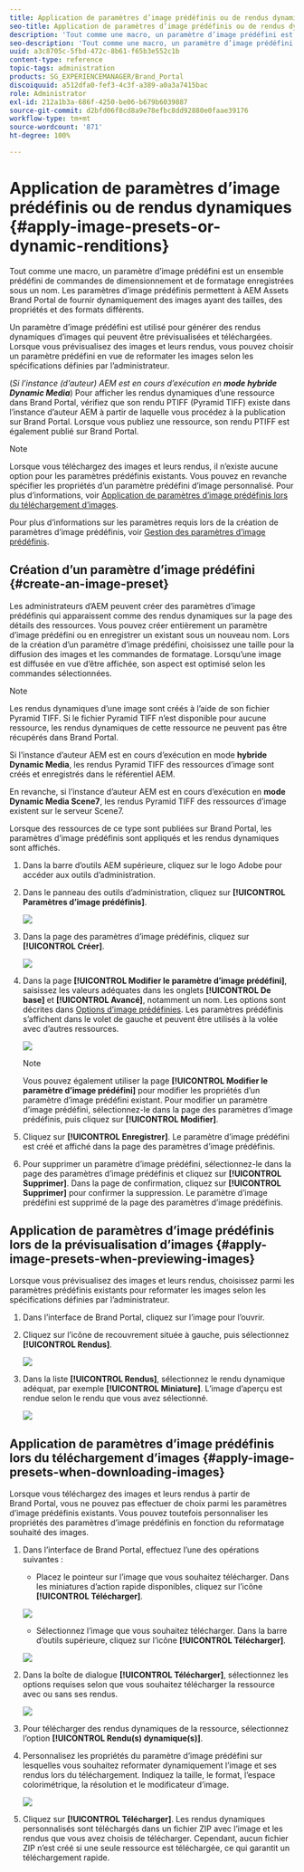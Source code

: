 ```yaml
---
title: Application de paramètres d’image prédéfinis ou de rendus dynamiques
seo-title: Application de paramètres d’image prédéfinis ou de rendus dynamiques
description: 'Tout comme une macro, un paramètre d’image prédéfini est un ensemble prédéfini de commandes de dimensionnement et de formatage enregistrées sous un nom. Les paramètres d’image prédéfinis permettent à AEM Assets Brand Portal de fournir dynamiquement des images ayant des tailles, des propriétés et des formats différents. '
seo-description: 'Tout comme une macro, un paramètre d’image prédéfini est un ensemble prédéfini de commandes de dimensionnement et de formatage enregistrées sous un nom. Les paramètres d’image prédéfinis permettent à AEM Assets Brand Portal de fournir dynamiquement des images ayant des tailles, des propriétés et des formats différents. '
uuid: a3c8705c-5fbd-472c-8b61-f65b3e552c1b
content-type: reference
topic-tags: administration
products: SG_EXPERIENCEMANAGER/Brand_Portal
discoiquuid: a512dfa0-fef3-4c3f-a389-a0a3a7415bac
role: Administrator
exl-id: 212a1b3a-686f-4250-be06-b679b6039887
source-git-commit: d2bfd06f8cd8a9e78efbc8dd92880e0faae39176
workflow-type: tm+mt
source-wordcount: '871'
ht-degree: 100%

---
```


# Application de paramètres d’image prédéfinis ou de rendus dynamiques {#apply-image-presets-or-dynamic-renditions}

Tout comme une macro, un paramètre d’image prédéfini est un ensemble prédéfini de commandes de dimensionnement et de formatage enregistrées sous un nom. Les paramètres d’image prédéfinis permettent à AEM Assets Brand Portal de fournir dynamiquement des images ayant des tailles, des propriétés et des formats différents.

Un paramètre d’image prédéfini est utilisé pour générer des rendus dynamiques d’images qui peuvent être prévisualisées et téléchargées. Lorsque vous prévisualisez des images et leurs rendus, vous pouvez choisir un paramètre prédéfini en vue de reformater les images selon les spécifications définies par l’administrateur.

(*Si l’instance (d’auteur) AEM est en cours d’exécution en **mode hybride Dynamic Media***) Pour afficher les rendus dynamiques d’une ressource dans Brand Portal, vérifiez que son rendu PTIFF (Pyramid TIFF) existe dans l’instance d’auteur AEM à partir de laquelle vous procédez à la publication sur Brand Portal. Lorsque vous publiez une ressource, son rendu PTIFF est également publié sur Brand Portal.

>[!NOTE]
>
>Lorsque vous téléchargez des images et leurs rendus, il n’existe aucune option pour les paramètres prédéfinis existants. Vous pouvez en revanche spécifier les propriétés d’un paramètre prédéfini d’image personnalisé. Pour plus d’informations, voir [Application de paramètres d’image prédéfinis lors du téléchargement d’images](../using/brand-portal-image-presets.md#main-pars-text-1403412644).


Pour plus d’informations sur les paramètres requis lors de la création de paramètres d’image prédéfinis, voir [Gestion des paramètres d’image prédéfinis](https://docs.adobe.com/docs/en/AEM/6-0/administer/integration/dynamic-media/image-presets.html).

## Création d’un paramètre d’image prédéfini {#create-an-image-preset}

Les administrateurs d’AEM peuvent créer des paramètres d’image prédéfinis qui apparaissent comme des rendus dynamiques sur la page des détails des ressources. Vous pouvez créer entièrement un paramètre d’image prédéfini ou en enregistrer un existant sous un nouveau nom. Lors de la création d’un paramètre d’image prédéfini, choisissez une taille pour la diffusion des images et les commandes de formatage. Lorsqu’une image est diffusée en vue d’être affichée, son aspect est optimisé selon les commandes sélectionnées.

>[!NOTE]
>
>Les rendus dynamiques d’une image sont créés à l’aide de son fichier Pyramid TIFF. Si le fichier Pyramid TIFF n’est disponible pour aucune ressource, les rendus dynamiques de cette ressource ne peuvent pas être récupérés dans Brand Portal.
>
>Si l’instance d’auteur AEM est en cours d’exécution en mode **hybride Dynamic Media**, les rendus Pyramid TIFF des ressources d’image sont créés et enregistrés dans le référentiel AEM.
>
>En revanche, si l’instance d’auteur AEM est en cours d’exécution en **mode Dynamic Media Scene7**, les rendus Pyramid TIFF des ressources d’image existent sur le serveur Scene7.
>
>Lorsque des ressources de ce type sont publiées sur Brand Portal, les paramètres d’image prédéfinis sont appliqués et les rendus dynamiques sont affichés.


1. Dans la barre d’outils AEM supérieure, cliquez sur le logo Adobe pour accéder aux outils d’administration.

1. Dans le panneau des outils d’administration, cliquez sur **[!UICONTROL Paramètres d’image prédéfinis]**.

   ![](assets/admin-tools-panel-4.png)

1. Dans la page des paramètres d’image prédéfinis, cliquez sur **[!UICONTROL Créer]**.

   ![](assets/image_preset_homepage.png)

1. Dans la page **[!UICONTROL Modifier le paramètre d’image prédéfini]**, saisissez les valeurs adéquates dans les onglets **[!UICONTROL De base]** et **[!UICONTROL Avancé]**, notamment un nom. Les options sont décrites dans [Options d’image prédéfinies](https://docs.adobe.com/docs/en/AEM/6-0/administer/integration/dynamic-media/image-presets.html#Image%20preset%20options). Les paramètres prédéfinis s’affichent dans le volet de gauche et peuvent être utilisés à la volée avec d’autres ressources.

   ![](assets/image_preset_create.png)

   >[!NOTE]
   >
   >Vous pouvez également utiliser la page **[!UICONTROL Modifier le paramètre d’image prédéfini]** pour modifier les propriétés d’un paramètre d’image prédéfini existant. Pour modifier un paramètre d’image prédéfini, sélectionnez-le dans la page des paramètres d’image prédéfinis, puis cliquez sur **[!UICONTROL Modifier]**.

1. Cliquez sur **[!UICONTROL Enregistrer]**. Le paramètre d’image prédéfini est créé et affiché dans la page des paramètres d’image prédéfinis.
1. Pour supprimer un paramètre d’image prédéfini, sélectionnez-le dans la page des paramètres d’image prédéfinis et cliquez sur **[!UICONTROL Supprimer]**. Dans la page de confirmation, cliquez sur **[!UICONTROL Supprimer]** pour confirmer la suppression. Le paramètre d’image prédéfini est supprimé de la page des paramètres d’image prédéfinis.

## Application de paramètres d’image prédéfinis lors de la prévisualisation d’images  {#apply-image-presets-when-previewing-images}

Lorsque vous prévisualisez des images et leurs rendus, choisissez parmi les paramètres prédéfinis existants pour reformater les images selon les spécifications définies par l’administrateur.

1. Dans l’interface de Brand Portal, cliquez sur l’image pour l’ouvrir.
1. Cliquez sur l’icône de recouvrement située à gauche, puis sélectionnez **[!UICONTROL Rendus]**.

   ![](assets/image-preset-previewrenditions.png)

1. Dans la liste **[!UICONTROL Rendus]**, sélectionnez le rendu dynamique adéquat, par exemple **[!UICONTROL Miniature]**. L’image d’aperçu est rendue selon le rendu que vous avez sélectionné.

   ![](assets/image-preset-previewrenditionthumbnail.png)

## Application de paramètres d’image prédéfinis lors du téléchargement d’images {#apply-image-presets-when-downloading-images}

Lorsque vous téléchargez des images et leurs rendus à partir de Brand Portal, vous ne pouvez pas effectuer de choix parmi les paramètres d’image prédéfinis existants. Vous pouvez toutefois personnaliser les propriétés des paramètres d’image prédéfinis en fonction du reformatage souhaité des images.

1. Dans l’interface de Brand Portal, effectuez l’une des opérations suivantes :

   * Placez le pointeur sur l’image que vous souhaitez télécharger. Dans les miniatures d’action rapide disponibles, cliquez sur l’icône **[!UICONTROL Télécharger]**.

   ![](assets/downloadsingleasset.png)

   * Sélectionnez l’image que vous souhaitez télécharger. Dans la barre d’outils supérieure, cliquez sur l’icône **[!UICONTROL Télécharger]**.

   ![](assets/downloadassets.png)

1. Dans la boîte de dialogue **[!UICONTROL Télécharger]**, sélectionnez les options requises selon que vous souhaitez télécharger la ressource avec ou sans ses rendus.

   ![](assets/donload-assets-dialog.png)

1. Pour télécharger des rendus dynamiques de la ressource, sélectionnez l’option **[!UICONTROL Rendu(s) dynamique(s)]**.
1. Personnalisez les propriétés du paramètre d’image prédéfini sur lesquelles vous souhaitez reformater dynamiquement l’image et ses rendus lors du téléchargement. Indiquez la taille, le format, l’espace colorimétrique, la résolution et le modificateur d’image.

   ![](assets/dynamicrenditions.png)

1. Cliquez sur **[!UICONTROL Télécharger]**. Les rendus dynamiques personnalisés sont téléchargés dans un fichier ZIP avec l’image et les rendus que vous avez choisis de télécharger. Cependant, aucun fichier ZIP n’est créé si une seule ressource est téléchargée, ce qui garantit un téléchargement rapide.
